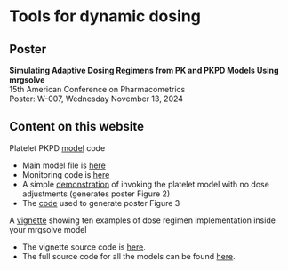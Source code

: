 
# Tools for dynamic dosing

## Poster
**Simulating Adaptive Dosing Regimens from PK and PKPD Models Using mrgsolve**   
15th American Conference on Pharmacometrics  
Poster: W-007, Wednesday November 13, 2024  

## Content on this website

Platelet PKPD [model](https://ascpt.onlinelibrary.wiley.com/doi/10.1002/psp4.13201) code 

- Main model file is [here](https://github.com/mrgsolve/dynamic-dosing/blob/main/model/platelet.mod)
- Monitoring code is [here](https://github.com/mrgsolve/dynamic-dosing/blob/main/model/monitor.h)
- A simple [demonstration](https://github.com/mrgsolve/dynamic-dosing/blob/main/platelets-example.qmd) of invoking the platelet model with no dose adjustments (generates poster Figure 2)
- The [code](https://github.com/mrgsolve/dynamic-dosing/blob/main/platelets-adjust.R) used to generate poster Figure 3

A [vignette](https://mrgsolve.org/dynamic-dosing) showing ten examples of dose
regimen implementation inside your mrgsolve model

- The vignette source code is [here](https://github.com/mrgsolve/dynamic-dosing/blob/main/evtools.qmd). 
- The full source code for all the models can be found [here](https://github.com/mrgsolve/dynamic-dosing/tree/main/model).



